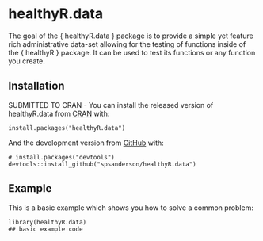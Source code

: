 
<!-- README.md is generated from README.Rmd. Please edit that file -->

# healthyR.data

<!-- badges: start -->
<!-- badges: end -->

The goal of the { healthyR.data } package is to provide a simple yet
feature rich administrative data-set allowing for the testing of
functions inside of the { healthyR } package. It can be used to test its
functions or any function you create.

## Installation

SUBMITTED TO CRAN - You can install the released version of
healthyR.data from [CRAN](https://CRAN.R-project.org) with:

    install.packages("healthyR.data")

And the development version from [GitHub](https://github.com/) with:

    # install.packages("devtools")
    devtools::install_github("spsanderson/healthyR.data")

## Example

This is a basic example which shows you how to solve a common problem:

    library(healthyR.data)
    ## basic example code
